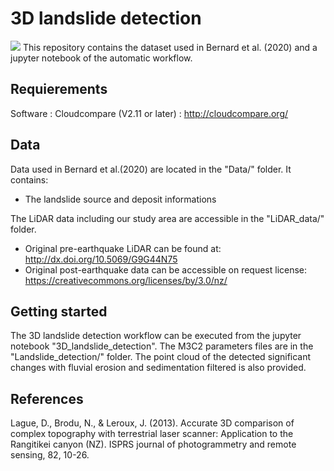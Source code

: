 # 3D landslide detection
<img src= "https://github.com/Thomas-Brd/3D_landslide_detection/tree/master/figures/3D_landslide_detection.png" align=" center" >
This repository contains the dataset used in Bernard et al. (2020) and a jupyter notebook of the automatic workflow.


## Requierements
Software : Cloudcompare (V2.11 or later) : http://cloudcompare.org/

## Data 
Data used in Bernard et al.(2020) are located in the "Data/" folder. It contains:
* The landslide source and deposit informations 

The LiDAR data including our study area are accessible in the "LiDAR_data/" folder.
* Original pre-earthquake LiDAR can be found at: http://dx.doi.org/10.5069/G9G44N75 
* Original post-earthquake data can be accessible on request 
license: https://creativecommons.org/licenses/by/3.0/nz/

## Getting started
The 3D landslide detection workflow can be executed from the jupyter notebook "3D_landslide_detection". The M3C2 parameters files are in the "Landslide_detection/" folder. The point cloud of the detected significant changes with fluvial erosion and sedimentation filtered is also provided.


## References
Lague, D., Brodu, N., & Leroux, J. (2013). Accurate 3D comparison of complex topography with terrestrial laser scanner: Application to the Rangitikei canyon (NZ). ISPRS journal of photogrammetry and remote sensing, 82, 10-26.
